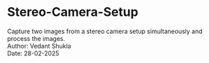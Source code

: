 # Stereo-Camera-Setup
Capture two images from a stereo camera setup simultaneously and process the images.
<br> Author: Vedant Shukla
<br> Date: 28-02-2025

